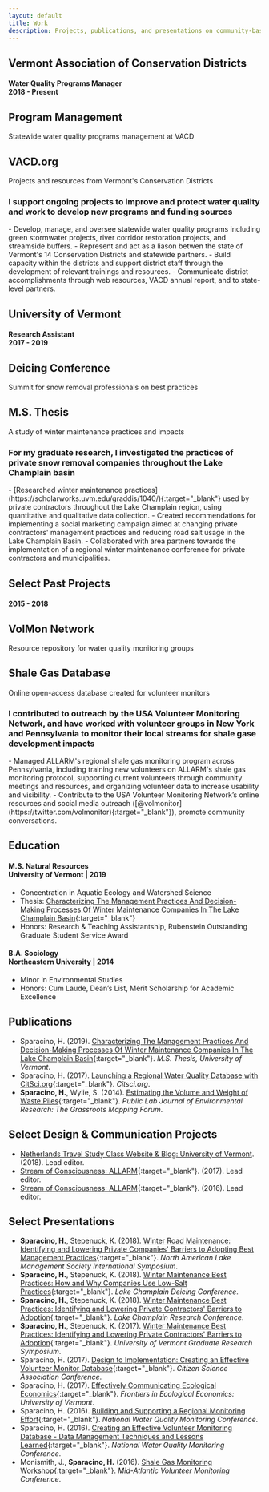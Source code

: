 ```yaml
---
layout: default
title: Work
description: Projects, publications, and presentations on community-based science, water quality, and science communication
---
```

## Vermont Association of Conservation Districts

#### Water Quality Programs Manager <br/> 2018 - Present

<div class="card" id="card-vacd" style="cursor: pointer;" onClick="window.location='/vacd.html';">
    <div class="card-container">
    <h2>Program Management</h2>
    <p>Statewide water quality programs management at VACD</p>
      </div>
</div>
<div class="card" id="card-vacd-site" style="cursor: pointer;" onClick="window.location='https://vacd.org';">
    <div class="card-container">
    <h2>VACD.org</h2>
    <p>Projects and resources from Vermont's Conservation Districts</p>
  </div>
</div>
<h3 class="featured-text">I support ongoing projects to improve and protect water quality and work to develop new programs and funding sources</h3>
- Develop, manage, and oversee statewide water quality programs including green stormwater projects, river corridor restoration projects, and streamside buffers.
- Represent and act as a liason betwen the state of Vermont's 14 Conservation Districts and statewide partners.
- Build capacity within the districts and support district staff through the development of relevant trainings and resources.
- Communicate district accomplishments through web resources, VACD annual report, and to state-level partners.
<div class="line-break"></div>

## University of Vermont

#### Research Assistant <br/> 2017 - 2019

<div class="card" id="card-deicing-conference" style="cursor: pointer;" onClick="window.location='/deicing-conference.html';">
    <div class="card-container">
    <h2>Deicing Conference</h2>
    <p>Summit for snow removal professionals on best practices</p>
      </div>
</div>
<div class="card" id="card-thesis" style="cursor: pointer;" onClick="window.location='/thesis.html';">
    <div class="card-container">
    <h2>M.S. Thesis</h2>
    <p>A study of winter maintenance practices and impacts</p>
  </div>
</div>
<h3 class="featured-text">For my graduate research, I investigated the practices of private snow removal companies throughout the Lake Champlain basin</h3>
- [Researched winter maintenance practices](https://scholarworks.uvm.edu/graddis/1040/){:target="_blank"} used by private contractors throughout the Lake Champlain region, using quantitative and qualitative data collection.
- Created recommendations for implementing a social marketing campaign aimed at changing private contractors' management practices and reducing road salt usage in the Lake Champlain Basin.
- Collaborated with area partners towards the implementation of a regional winter maintenance conference for private contractors and municipalities.
<div class="line-break"></div>

## Select Past Projects

#### 2015 - 2018

<div class="card" id="card-volmon" style="cursor: pointer;" onClick="window.location='/volmon.html';">
    <div class="card-container">
    <h2>VolMon Network</h2>
    <p>Resource repository for water quality monitoring groups</p>
      </div>
</div>
<div class="card" id="card-allarmwater" style="cursor: pointer;" onClick="window.location='/shale-gas.html';">
    <div class="card-container">
    <h2>Shale Gas Database</h2>
    <p>Online open-access database created for volunteer monitors</p>
     </div>
</div>
<h3 class="featured-text">I contributed to outreach by the USA Volunteer Monitoring Network, and have worked with volunteer groups in New York and Pennsylvania to monitor their local streams for shale gase development impacts</h3>
- Managed ALLARM's regional shale gas monitoring program across Pennsylvania, including training new volunteers on ALLARM's shale gas monitoring protocol, supporting current volunteers through community meetings and resources, and organizing volunteer data to increase usability and visibility.
- Contribute to the USA Volunteer Monitoring Network’s online resources and social media outreach ([@volmonitor](https://twitter.com/volmonitor){:target="_blank"}), promote community conversations.
<div class="line-break"></div>

## Education

#### M.S. Natural Resources <br/> University of Vermont | 2019

- Concentration in Aquatic Ecology and Watershed Science
- Thesis: [Characterizing The Management Practices And Decision-Making Processes Of Winter Maintenance Companies In The Lake Champlain Basin](https://scholarworks.uvm.edu/graddis/1040/){:target="_blank"}
- Honors: Research & Teaching Assistantship, Rubenstein Outstanding Graduate Student Service Award

#### B.A. Sociology <br/> Northeastern University | 2014

- Minor in Environmental Studies
- Honors: Cum Laude, Dean’s List, Merit Scholarship for Academic Excellence
<div class="line-break"></div>

## Publications

- Sparacino, H. (2019). [Characterizing The Management Practices And Decision-Making Processes Of Winter Maintenance Companies In The Lake Champlain Basin](https://scholarworks.uvm.edu/graddis/1040/){:target="_blank"}. *M.S. Thesis, University of Vermont*.
- Sparacino, H. (2017). [Launching a Regional Water Quality Database with CitSci.org](https://www.citsci.org/CWIS438/Websites/CitSci/BlogPost.php?ID=797){:target="_blank"}. *Citsci.org*.
- **Sparacino, H.**, Wylie, S. (2014). [Estimating the Volume and Weight of Waste Piles](https://i.publiclab.org/system/images/photos/000/006/719/original/GM_Forum_20140909_Estimating_Trash_Piles.pdf){:target="_blank"}. *Public Lab Journal of Environmental Research: The Grassroots Mapping Forum*.

## Select Design & Communication Projects

- [Netherlands Travel Study Class Website & Blog: University of Vermont](/netherlands.html). (2018). Lead editor.
- [Stream of Consciousness: ALLARM](https://scholar.dickinson.edu/cgi/viewcontent.cgi?article=1047&context=stream_of_consciousness){:target="_blank"}. (2017). Lead editor.
- [Stream of Consciousness: ALLARM](http://scholar.dickinson.edu/cgi/viewcontent.cgi?article=1001&amp;context=stream_of_consciousness){:target="_blank"}. (2016). Lead editor.

## Select Presentations

- **Sparacino, H.**, Stepenuck, K. (2018). [Winter Road Maintenance: Identifying and Lowering Private Companies' Barriers to Adopting Best Management Practices](https://www.pscp.tv/w/1RDGlqebYMdJL){:target="_blank"}. *North American Lake Management Society International Symposium*. 
- **Sparacino, H.**, Stepenuck, K. (2018). [Winter Maintenance Best Practices: How and Why Companies Use Low-Salt Practices](https://www.uvm.edu/seagrant/sites/default/files/uploads/SparacinoPresentation2018.10.10.pdf){:target="_blank"}. *Lake Champlain Deicing Conference*.
- **Sparacino, H.**, Stepenuck, K. (2018). [Winter Maintenance Best Practices: Identifying and Lowering Private Contractors' Barriers to Adoption](http://www.lcbp.org/water-environment/data-monitoring/lake-champlain-research-conference/){:target="_blank"}. *Lake Champlain Research Conference*.
- **Sparacino, H.**, Stepenuck, K. (2017). [Winter Maintenance Best Practices: Identifying and Lowering Private Contractors' Barriers to Adoption](https://www.youtube.com/watch?v=F_WgywbjZYY){:target="_blank"}. *University of Vermont Graduate Research Symposium*.
- Sparacino, H. (2017). [Design to Implementation: Creating an Effective Volunteer Monitor Database](https://osf.io/hj7rp/){:target="_blank"}. *Citizen Science Association Conference*.
- Sparacino, H. (2017). [Effectively Communicating Ecological Economics](http://www.uvm.edu/~jdericks/Conference-EE_Frontiers-3May17.pdf){:target="_blank"}. *Frontiers in Ecological Economics: University of Vermont*.
- Sparacino, H. (2016). [Building and Supporting a Regional Monitoring Effort](https://drive.google.com/file/d/0BxXFDCUd9xxTWmVWZXRidElNa0E/view?usp=sharing){:target="_blank"}. *National Water Quality Monitoring Conference*.
- Sparacino, H. (2016). [Creating an Effective Volunteer Monitoring Database - Data Management Techniques and Lessons Learned](https://drive.google.com/file/d/0BxXFDCUd9xxTNGlKek1KbWlWOWM/view?usp=sharing){:target="_blank"}. *National Water Quality Monitoring Conference*.
- Monismith, J., **Sparacino, H.** (2016). [Shale Gas Monitoring Workshop](https://vcwq.files.wordpress.com/2015/08/holden-sparacino-allarm-shale-gas-presentation.pdf){:target="_blank"}. *Mid-Atlantic Volunteer Monitoring Conference*.